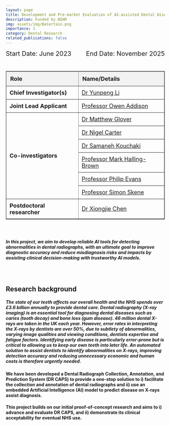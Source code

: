 ```yaml
---
layout: page
title: Development and Pre-market Evaluation of AI-assisted Dental Disease Detection with Radiography
description: Funded by NIHR
img: assets/img/BeCertain.png
importance: 1
category: Dental Research
related_publications: false
---
```


<div class="container" style="display: flex; justify-content: space-between; width: 100%;">
    <div style="font-size: 20px;">Start Date: June 2023</div>
    <div style="font-size: 20px;">End Date: November 2025</div>
</div>

<div class="clearfix" style="width: 100%; padding-bottom: 25px"></div>

<table border="1" cellspacing="0" cellpadding="8" style="font-size: 18px; border-collapse: collapse; width: 100%;">
  <tr style="background-color: #f2f2f2;">
    <th style="text-align: left; padding: 12px; font-weight: bold;">Role</th>
    <th style="text-align: left; padding: 12px; font-weight: bold;">Name/Details</th>
  </tr>
  <tr>
    <td style="padding: 10px; font-weight: bold;">Chief Investigator(s)</td>
    <td style="padding: 10px;"> <a href="https://yunpengli.ac" target="_blank">Dr Yunpeng Li</a></td>
  </tr>
  <tr>
    <td style="padding: 10px; font-weight: bold;">Joint Lead Applicant</td>
    <td style="padding: 10px;"> <a href="https://www.kcl.ac.uk/people/owen-addison" target="_blank">Professor Owen Addison</a></td>
  </tr>
  <tr>
    <td rowspan="6" style="padding: 10px; font-weight: bold;">Co-investigators</td>
    <td style="padding: 10px;"><a href="https://www.surrey.ac.uk/people/matthew-glover" target="_blank">Dr Matthew Glover </a></td>
  </tr>
  <tr>
    <td style="padding: 10px;"> <a href="https://www.dentalhealth.org/dr-nigel-carter" target="_blank">Dr Nigel Carter </a></td>
  </tr>
  <tr>
    <td style="padding: 10px;"> <a href="https://www.surrey.ac.uk/people/samaneh-kouchaki" target="_blank">Dr Samaneh Kouchaki</a></td>
  </tr>
  <tr>
    <td style="padding: 10px;"> <a href="https://uk.linkedin.com/in/mark-halling-brown-92bbb611" target="_blank">Professor Mark Halling-Brown</a></td>
  </tr>
  <tr>
    <td style="padding: 10px;"> <a href="https://www.surrey.ac.uk/people/philip-evans" target="_blank">Professor Philip Evans</a></td>
  </tr>
  <tr>
    <td style="padding: 10px;"> <a href="https://www.surrey.ac.uk/people/simon-skene" target="_blank">Professor Simon Skene </a></td>
  </tr>
  <tr>
    <td style="padding: 10px; font-weight: bold;">Postdoctoral researcher</td>
    <td style="padding: 10px;"> <a href="https://xiongjiechen.com" target="_blank">Dr Xiongjie Chen</a></td>
  </tr>
</table>

<div class="clearfix" style="width: 100%; padding-bottom: 25px"></div>

##### In this project, we aim to develop reliable AI tools for detecting abnormalities in dental radiographs, with an ultimate goal to improve diagnostic accuracy and reduce misdiagnosis risks and impacts by assisting clinical decision-making with trustworthy AI models.

<div class="clearfix" style="width: 100%; padding-bottom: 25px"></div>

## **Research background**

##### The state of our teeth affects our overall health and the NHS spends over **£3.6 billion** annually to provide dental care. Dental radiography (X-ray imaging) is an essential tool for diagnosing dental diseases such as caries (tooth decay) and bone loss (gum disease). **46 million** dental X-rays are taken in the UK each year. However, error rates in interpreting the X-rays by dentists are over 50%, due to subtlety of abnormalities, varying image qualities and viewing conditions, dentists expertise and fatigue factors. Identifying early disease is particularly error-prone but is critical to allowing us to keep our own teeth into later life. An automated solution to assist dentists to identify abnormalities on X-rays, improving detection accuracy and reducing unnecessary economic and human costs is therefore urgently needed.

#### We have been developed a Dental Radiograph Collection, Annotation, and Prediction System (DR CAPS) to provide a one-stop solution to i) facilitate the collection and annotation of dental radiographs and ii) use an embedded Artificial Intelligence (AI) model to predict disease on X-rays assist diagnosis. 

#### This project builds on our initial proof-of-concept research and aims to i) advance and evaluate DR CAPS, and ii) demonstrate its clinical acceptability for eventual NHS use. 

